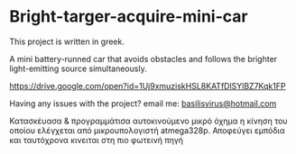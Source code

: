 # Bright-targer-acquire-mini-car
This project is written in greek.

A mini battery-runned car that avoids obstacles and follows the brighter light-emitting source simultaneously. 

https://drive.google.com/open?id=1Uj9xmuziskHSL8KATfDlSYlBZ7Kqk1FP

Having any issues with the project? email me: basilisvirus@hotmail.com

Κατασκέυασα & προγραμμάτισα αυτοκινούμενο μικρό όχημα η κίνηση του οποίου ελέγχεται από  μικρουπολογιστή atmega328p. Αποφεύγει εμπόδια και ταυτόχρονα κινειται στη πιο φωτεινή πηγή

